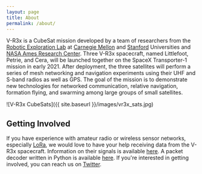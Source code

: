 ```yaml
---
layout: page
title: About
permalink: /about/
---
```


V-R3x is a CubeSat mission developed by a team of researchers from the [Robotic Exploration Lab](http://roboticexplorationlab.org/) at [Carnegie Mellon](https://www.ri.cmu.edu/) and [Stanford](https://www.stanford.edu/) Universities and [NASA Ames Research Center](https://www.nasa.gov/ames). Three V-R3x spacecraft, named Littlefoot, Petrie, and Cera, will be launched together on the SpaceX Transporter-1 mission in early 2021. After deployment, the three satellites will perform a series of mesh networking and navigation experiments using their UHF and S-band radios as well as GPS. The goal of the mission is to demonstrate new technologies for networked communication, relative navigation, formation flying, and swarming among large groups of small satellites.

![V-R3x CubeSats]({{ site.baseurl }}/images/vr3x_sats.jpg)

## Getting Involved

If you have experience with amateur radio or wireless sensor networks, especially [LoRa](https://en.wikipedia.org/wiki/LoRa), we would love to have your help receiving data from the V-R3x spacecraft. Information on their signals is available [here](https://gitlab.com/librespacefoundation/satnogs-ops/-/issues/142). A packet decoder written in Python is available [here](https://mybinder.org/v2/gh/maholli/VR3X-decoder/main?filepath=notebook.ipynb). If you're interested in getting involved, you can reach us on [Twitter](https://twitter.com/VR3xSpace).
